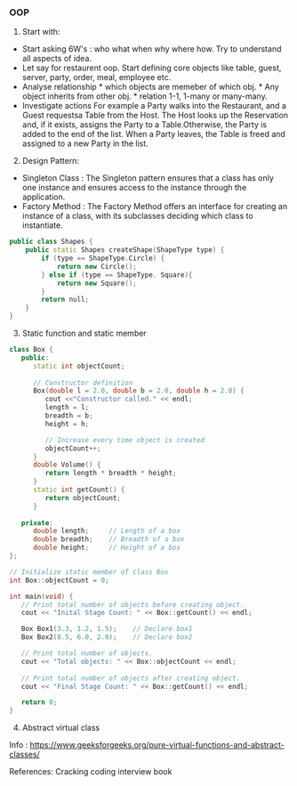 

### OOP
1. Start with:
- Start asking 6W's : who what when why where how. Try to understand all aspects of idea.
- Let say for restaurent oop. Start defining core objects like table, guest, server, party, order, meal, employee etc.
- Analyse relationship 
       * which objects are memeber of which obj.
       * Any object inherits from other obj.
       * relation 1-1, 1-many or many-many.
- Investigate actions
    For example a Party walks into the Restaurant, and a Guest requestsa Table from the Host. The Host looks up the Reservation and, if it exists, assigns the Party to a Table.Otherwise, the Party is added to the end of the list. When a Party leaves, the Table is freed and assigned to a new Party in the list.
 

2. Design Pattern:
- Singleton Class : The Singleton pattern ensures that a class has only one instance and ensures access to the instance through the application.
- Factory Method : The Factory Method offers an interface for creating an instance of a class, with its subclasses deciding which class to instantiate.    

```cpp
public class Shapes {
    public static Shapes createShape(ShapeType type) {
        if (type == ShapeType.Circle) {
            return new Circle();
        } else if (type == ShapeType. Square){
            return new Square();
        }
        return null;
    }
}
```

3. Static function and static member

```cpp
class Box {
   public:
      static int objectCount;
      
      // Constructor definition
      Box(double l = 2.0, double b = 2.0, double h = 2.0) {
         cout <<"Constructor called." << endl;
         length = l;
         breadth = b;
         height = h;

         // Increase every time object is created
         objectCount++;
      }
      double Volume() {
         return length * breadth * height;
      }
      static int getCount() {
         return objectCount;
      }
      
   private:
      double length;     // Length of a box
      double breadth;    // Breadth of a box
      double height;     // Height of a box
};

// Initialize static member of class Box
int Box::objectCount = 0;

int main(void) {
   // Print total number of objects before creating object.
   cout << "Inital Stage Count: " << Box::getCount() << endl;

   Box Box1(3.3, 1.2, 1.5);    // Declare box1
   Box Box2(8.5, 6.0, 2.0);    // Declare box2

   // Print total number of objects.
   cout << "Total objects: " << Box::objectCount << endl;
   
   // Print total number of objects after creating object.
   cout << "Final Stage Count: " << Box::getCount() << endl;

   return 0;
}
```
4. Abstract virtual class 

Info : https://www.geeksforgeeks.org/pure-virtual-functions-and-abstract-classes/




References:
Cracking coding interview book

